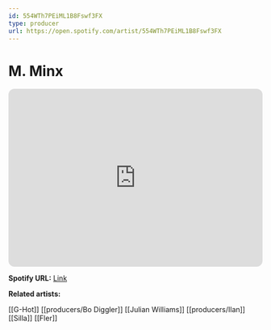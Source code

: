 ```yaml
---
id: 554WTh7PEiML1B8Fswf3FX
type: producer
url: https://open.spotify.com/artist/554WTh7PEiML1B8Fswf3FX
---
```

# M. Minx

<iframe style="border-radius:12px" src="https://open.spotify.com/embed/artist/554WTh7PEiML1B8Fswf3FX" width="100%" height="352" frameBorder="0" allowfullscreen="" allow="autoplay; clipboard-write; encrypted-media; fullscreen; picture-in-picture" loading="lazy"></iframe>

**Spotify URL:** [Link](https://open.spotify.com/artist/554WTh7PEiML1B8Fswf3FX)

**Related artists:**

[[G-Hot]]
[[producers/Bo Diggler]]
[[Julian Williams]]
[[producers/Ilan]]
[[Silla]]
[[Fler]]
